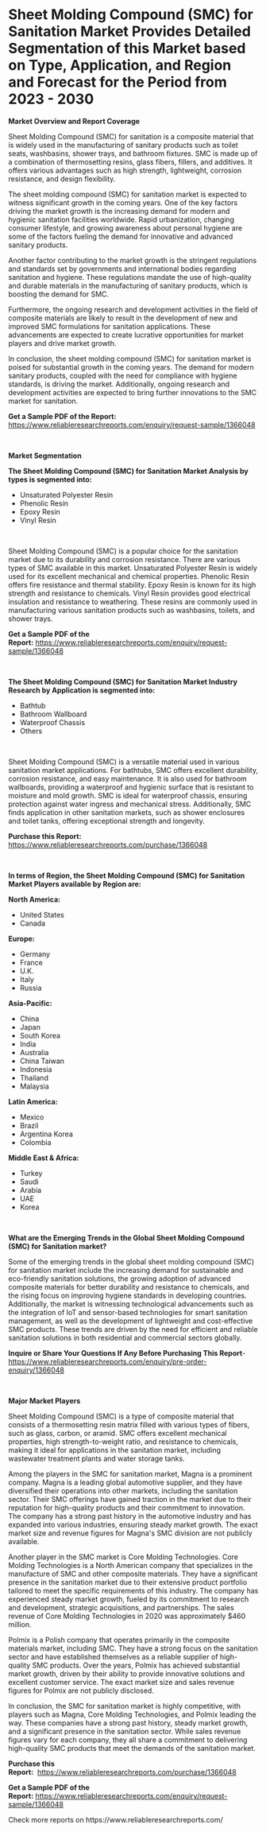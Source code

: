 <p><h1>Sheet Molding Compound (SMC) for Sanitation Market Provides Detailed Segmentation of this Market based on Type, Application, and Region and Forecast for the Period from 2023 - 2030</h1></p><p><strong>Market Overview and Report Coverage</strong></p>
<p><p>Sheet Molding Compound (SMC) for sanitation is a composite material that is widely used in the manufacturing of sanitary products such as toilet seats, washbasins, shower trays, and bathroom fixtures. SMC is made up of a combination of thermosetting resins, glass fibers, fillers, and additives. It offers various advantages such as high strength, lightweight, corrosion resistance, and design flexibility.</p><p>The sheet molding compound (SMC) for sanitation market is expected to witness significant growth in the coming years. One of the key factors driving the market growth is the increasing demand for modern and hygienic sanitation facilities worldwide. Rapid urbanization, changing consumer lifestyle, and growing awareness about personal hygiene are some of the factors fueling the demand for innovative and advanced sanitary products.</p><p>Another factor contributing to the market growth is the stringent regulations and standards set by governments and international bodies regarding sanitation and hygiene. These regulations mandate the use of high-quality and durable materials in the manufacturing of sanitary products, which is boosting the demand for SMC.</p><p>Furthermore, the ongoing research and development activities in the field of composite materials are likely to result in the development of new and improved SMC formulations for sanitation applications. These advancements are expected to create lucrative opportunities for market players and drive market growth.</p><p>In conclusion, the sheet molding compound (SMC) for sanitation market is poised for substantial growth in the coming years. The demand for modern sanitary products, coupled with the need for compliance with hygiene standards, is driving the market. Additionally, ongoing research and development activities are expected to bring further innovations to the SMC market for sanitation.</p></p>
<p><strong>Get a Sample PDF of the Report:</strong> <a href="https://www.reliableresearchreports.com/enquiry/request-sample/1366048">https://www.reliableresearchreports.com/enquiry/request-sample/1366048</a></p>
<p>&nbsp;</p>
<p><strong>Market Segmentation</strong></p>
<p><strong>The Sheet Molding Compound (SMC) for Sanitation Market Analysis by types is segmented into:</strong></p>
<p><ul><li>Unsaturated Polyester Resin</li><li>Phenolic Resin</li><li>Epoxy Resin</li><li>Vinyl Resin</li></ul></p>
<p>&nbsp;</p>
<p><p>Sheet Molding Compound (SMC) is a popular choice for the sanitation market due to its durability and corrosion resistance. There are various types of SMC available in this market. Unsaturated Polyester Resin is widely used for its excellent mechanical and chemical properties. Phenolic Resin offers fire resistance and thermal stability. Epoxy Resin is known for its high strength and resistance to chemicals. Vinyl Resin provides good electrical insulation and resistance to weathering. These resins are commonly used in manufacturing various sanitation products such as washbasins, toilets, and shower trays.</p></p>
<p><strong>Get a Sample PDF of the Report:</strong>&nbsp;<a href="https://www.reliableresearchreports.com/enquiry/request-sample/1366048">https://www.reliableresearchreports.com/enquiry/request-sample/1366048</a></p>
<p>&nbsp;</p>
<p><strong>The Sheet Molding Compound (SMC) for Sanitation Market Industry Research by Application is segmented into:</strong></p>
<p><ul><li>Bathtub</li><li>Bathroom Wallboard</li><li>Waterproof Chassis</li><li>Others</li></ul></p>
<p>&nbsp;</p>
<p><p>Sheet Molding Compound (SMC) is a versatile material used in various sanitation market applications. For bathtubs, SMC offers excellent durability, corrosion resistance, and easy maintenance. It is also used for bathroom wallboards, providing a waterproof and hygienic surface that is resistant to moisture and mold growth. SMC is ideal for waterproof chassis, ensuring protection against water ingress and mechanical stress. Additionally, SMC finds application in other sanitation markets, such as shower enclosures and toilet tanks, offering exceptional strength and longevity.</p></p>
<p><strong>Purchase this Report:</strong>&nbsp; <a href="https://www.reliableresearchreports.com/purchase/1366048">https://www.reliableresearchreports.com/purchase/1366048</a></p>
<p>&nbsp;</p>
<p><strong>In terms of Region, the Sheet Molding Compound (SMC) for Sanitation Market Players available by Region are:</strong></p>
<p>
    <p> <strong> North America: </strong>
        <ul>
            <li>United States</li>
            <li>Canada</li>
        </ul>
        </p> 
    <p> <strong> Europe: </strong>
        <ul>
            <li>Germany</li>
            <li>France</li>
            <li>U.K.</li>
            <li>Italy</li>
            <li>Russia</li>
        </ul>
        </p> 
    <p> <strong> Asia-Pacific: </strong>
        <ul>
            <li>China</li>
            <li>Japan</li>
            <li>South Korea</li>
            <li>India</li>
            <li>Australia</li>
            <li>China Taiwan</li>
            <li>Indonesia</li>
            <li>Thailand</li>
            <li>Malaysia</li>
        </ul>
        </p> 
    <p> <strong> Latin America: </strong>
        <ul>
            <li>Mexico</li>
            <li>Brazil</li>
            <li>Argentina Korea</li>
            <li>Colombia</li>
        </ul>
        </p> 
    <p> <strong> Middle East & Africa: </strong>
        <ul>
            <li>Turkey</li>
            <li>Saudi</li>
            <li>Arabia</li>
            <li>UAE</li>
            <li>Korea</li>
        </ul>
    </p>
    </p>
<p>&nbsp;</p>
<p><strong>What are the Emerging Trends in the Global Sheet Molding Compound (SMC) for Sanitation market?</strong></p>
<p><p>Some of the emerging trends in the global sheet molding compound (SMC) for sanitation market include the increasing demand for sustainable and eco-friendly sanitation solutions, the growing adoption of advanced composite materials for better durability and resistance to chemicals, and the rising focus on improving hygiene standards in developing countries. Additionally, the market is witnessing technological advancements such as the integration of IoT and sensor-based technologies for smart sanitation management, as well as the development of lightweight and cost-effective SMC products. These trends are driven by the need for efficient and reliable sanitation solutions in both residential and commercial sectors globally.</p></p>
<p><strong>Inquire or Share Your Questions If Any Before Purchasing This Report</strong>- <a href="https://www.reliableresearchreports.com/enquiry/pre-order-enquiry/1366048">https://www.reliableresearchreports.com/enquiry/pre-order-enquiry/1366048</a></p>
<p>&nbsp;</p>
<p><strong>Major Market Players</strong></p>
<p><p>Sheet Molding Compound (SMC) is a type of composite material that consists of a thermosetting resin matrix filled with various types of fibers, such as glass, carbon, or aramid. SMC offers excellent mechanical properties, high strength-to-weight ratio, and resistance to chemicals, making it ideal for applications in the sanitation market, including wastewater treatment plants and water storage tanks. </p><p>Among the players in the SMC for sanitation market, Magna is a prominent company. Magna is a leading global automotive supplier, and they have diversified their operations into other markets, including the sanitation sector. Their SMC offerings have gained traction in the market due to their reputation for high-quality products and their commitment to innovation. The company has a strong past history in the automotive industry and has expanded into various industries, ensuring steady market growth. The exact market size and revenue figures for Magna's SMC division are not publicly available.</p><p>Another player in the SMC market is Core Molding Technologies. Core Molding Technologies is a North American company that specializes in the manufacture of SMC and other composite materials. They have a significant presence in the sanitation market due to their extensive product portfolio tailored to meet the specific requirements of this industry. The company has experienced steady market growth, fueled by its commitment to research and development, strategic acquisitions, and partnerships. The sales revenue of Core Molding Technologies in 2020 was approximately $460 million.</p><p>Polmix is a Polish company that operates primarily in the composite materials market, including SMC. They have a strong focus on the sanitation sector and have established themselves as a reliable supplier of high-quality SMC products. Over the years, Polmix has achieved substantial market growth, driven by their ability to provide innovative solutions and excellent customer service. The exact market size and sales revenue figures for Polmix are not publicly disclosed.</p><p>In conclusion, the SMC for sanitation market is highly competitive, with players such as Magna, Core Molding Technologies, and Polmix leading the way. These companies have a strong past history, steady market growth, and a significant presence in the sanitation sector. While sales revenue figures vary for each company, they all share a commitment to delivering high-quality SMC products that meet the demands of the sanitation market.</p></p>
<p><strong>Purchase this Report:</strong>&nbsp;&nbsp;<a href="https://www.reliableresearchreports.com/purchase/1366048">https://www.reliableresearchreports.com/purchase/1366048</a></p>
<p></p>
<p><strong>Get a Sample PDF of the Report:</strong>&nbsp;<a href="https://www.reliableresearchreports.com/enquiry/request-sample/1366048">https://www.reliableresearchreports.com/enquiry/request-sample/1366048</a></p>
<p>Check more reports on https://www.reliableresearchreports.com/</p>